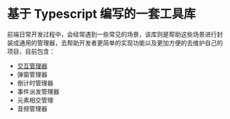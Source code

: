 # 基于 Typescript 编写的一套工具库
前端日常开发过程中，会经常遇到一些常见的场景，该库则是帮助这些场景进行封装成通用的管理器，去帮助开发者更简单的实现功能以及更加方便的去维护自己的项目，目前包含：
- [交互管理器](./src/ActionManager/)
- 弹窗管理器
- 倒计时管理器
- 事件派发管理器
- 元素相交管理
- 音频管理器
